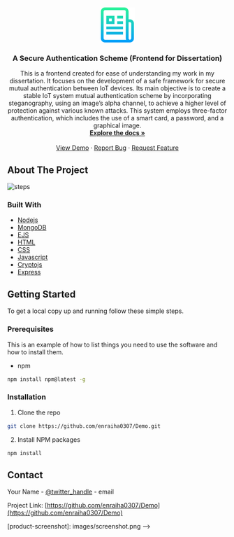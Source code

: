 <!--
*** Thanks for checking out this README Template. If you have a suggestion that would
*** make this better, please fork the repo and create a pull request or simply open
*** an issue with the tag "enhancement".
*** Thanks again! Now go create something AMAZING! :D
***
***
***
*** To avoid retyping too much info. Do a search and replace for the following:
*** github_username, repo_name, twitter_handle, email
-->





<!-- PROJECT SHIELDS -->
<!--
*** I'm using markdown "reference style" links for readability.
*** Reference links are enclosed in brackets [ ] instead of parentheses ( ).
*** See the bottom of this document for the declaration of the reference variables
*** for contributors-url, forks-url, etc. This is an optional, concise syntax you may use.
*** https://www.markdownguide.org/basic-syntax/#reference-style-links
-->




<!-- PROJECT LOGO -->
<br />
<p align="center">
  <a href="https://github.com/enraiha0307/Demo">
    <img src="logo.png" alt="Logo" width="80" height="80">
  </a>
  
  <h3 align="center">A Secure Authentication Scheme (Frontend for Dissertation)</h3>

  <p align="center"> 
     This is a frontend created for ease of understanding my work in my dissertation. It focuses on the development of a safe framework for secure mutual authentication between IoT devices. Its main objective is to create a stable IoT system mutual authentication scheme by incorporating steganography, using an image’s alpha channel, to achieve a higher level of protection against various known attacks.  This system employs three-­factor authentication, which includes the use of a smart card, a password, and a graphical image. 
    <br />
    <a href="https://github.com/enraiha0307/Demo"><strong>Explore the docs »</strong></a>
    <br />
    <br />
    <a href="https://github.com/enraiha0307/Demo">View Demo</a>
    ·
    <a href="https://github.com/enraiha0307/Demo/issues">Report Bug</a>
    ·
    <a href="https://github.com/enraiha0307/Demo/issues">Request Feature</a>
  </p>
</p>





<!-- ABOUT THE PROJECT -->
## About The Project


![steps](https://user-images.githubusercontent.com/26249973/123198685-2cccc900-d4cb-11eb-965c-1f36e447977d.png)




### Built With

* [Nodejs]()
* [MongoDB]()
* [EJS]()
* [HTML]()
* [CSS]()
* [Javascript]()
* [Cryptojs]()
* [Express]()



<!-- GETTING STARTED -->
## Getting Started

To get a local copy up and running follow these simple steps.

### Prerequisites

This is an example of how to list things you need to use the software and how to install them.
* npm
```sh
npm install npm@latest -g
```

### Installation

1. Clone the repo
```sh
git clone https://github.com/enraiha0307/Demo.git
```
2. Install NPM packages
```sh
npm install
```







<!-- CONTACT -->
## Contact

Your Name - [@twitter_handle](https://twitter.com/AkankshGahalot) - email

Project Link: [https://github.com/enraiha0307/Demo](https://github.com/enraiha0307/Demo)








<!-- 
<!-- MARKDOWN LINKS & IMAGES -->
<!-- https://www.markdownguide.org/basic-syntax/#reference-style-links -->
[contributors-shield]: https://img.shields.io/github/contributors/github_username/repo.svg?style=flat-square
[contributors-url]: https://github.com/github_username/repo/graphs/contributors
[forks-shield]: https://img.shields.io/github/forks/github_username/repo.svg?style=flat-square
[forks-url]: https://github.com/github_username/repo/network/members
[stars-shield]: https://img.shields.io/github/stars/github_username/repo.svg?style=flat-square
[stars-url]: https://github.com/github_username/repo/stargazers
[issues-shield]: https://img.shields.io/github/issues/github_username/repo.svg?style=flat-square
[issues-url]: https://github.com/github_username/repo/issues
[license-shield]: https://img.shields.io/github/license/github_username/repo.svg?style=flat-square
[license-url]: https://github.com/github_username/repo/blob/master/LICENSE.txt
[linkedin-shield]: https://img.shields.io/badge/-LinkedIn-black.svg?style=flat-square&logo=linkedin&colorB=555
[linkedin-url]: https://linkedin.com/in/github_username
[product-screenshot]: images/screenshot.png -->

